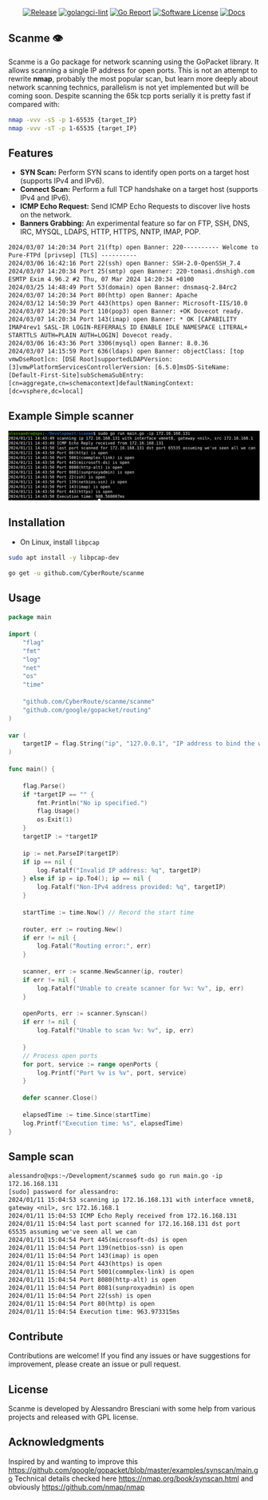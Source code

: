 <p align="center">
  <a href="https://github.com/CyberRoute/scanme/releases/latest"><img alt="Release" src="https://img.shields.io/github/release/CyberRoute/scanme.svg?style=flat-square"></a>
  <a href="https://github.com/CyberRoute/scanme/actions/workflows/golangci-lint.yml/badge.svg?branch=main"><img alt="golangci-lint" src="https://img.shields.io/badge/golangci-lint-brightgreen.svg?style=flat"></a>
  <a href="https://goreportcard.com/badge/github.com/CyberRoute/scanme"><img alt="Go Report" src="https://img.shields.io/badge/go%20report-A+-brightgreen.svg?style=flat"></a>
  <a href="https://github.com/CyberRoute/scanme/blob/main/LICENSE"><img alt="Software License" src="https://img.shields.io/badge/license-GPL3-brightgreen.svg?style=flat"></a>
  <a href="http://godoc.org/github.com/CyberRoute/scanme"> <img alt="Docs" src="https://img.shields.io/badge/godoc-reference-blue.svg?style=flat-square"></a>
</p>

## Scanme :eye:

Scanme is a Go package for network scanning using the GoPacket library. It allows scanning a single IP address for open ports.
This is not an attempt to rewrite **nmap**, probably the most popular scan, but learn more deeply about network scanning technics, parallelism
is not yet implemented but will be coming soon. Despite scanning the 65k tcp ports serially it is pretty fast if compared with:

```bash
nmap -vvv -sS -p 1-65535 {target_IP}
nmap -vvv -sT -p 1-65535 {target_IP}
```

## Features

- **SYN Scan:** Perform SYN scans to identify open ports on a target host (supports IPv4 and IPv6).
- **Connect Scan:** Perform a full TCP handshake on a target host (supports IPv4 and IPv6).
- **ICMP Echo Request:** Send ICMP Echo Requests to discover live hosts on the network.
- **Banners Grabbing:** An experimental feature so far on FTP, SSH, DNS, IRC, MYSQL, LDAPS, HTTP, HTTPS, NNTP, IMAP, POP.

```
2024/03/07 14:20:34 Port 21(ftp) open Banner: 220---------- Welcome to Pure-FTPd [privsep] [TLS] ----------
2024/03/06 16:42:16 Port 22(ssh) open Banner: SSH-2.0-OpenSSH_7.4
2024/03/07 14:20:34 Port 25(smtp) open Banner: 220-tomasi.dnshigh.com ESMTP Exim 4.96.2 #2 Thu, 07 Mar 2024 14:20:34 +0100
2024/03/25 14:48:49 Port 53(domain) open Banner: dnsmasq-2.84rc2
2024/03/07 14:20:34 Port 80(http) open Banner: Apache
2024/03/12 14:50:39 Port 443(https) open Banner: Microsoft-IIS/10.0
2024/03/07 14:20:34 Port 110(pop3) open Banner: +OK Dovecot ready.
2024/03/07 14:20:34 Port 143(imap) open Banner: * OK [CAPABILITY IMAP4rev1 SASL-IR LOGIN-REFERRALS ID ENABLE IDLE NAMESPACE LITERAL+ STARTTLS AUTH=PLAIN AUTH=LOGIN] Dovecot ready.
2024/03/06 16:43:36 Port 3306(mysql) open Banner: 8.0.36
2024/03/07 14:15:59 Port 636(ldaps) open Banner: objectClass: [top vmwDseRoot]cn: [DSE Root]supportedLDAPVersion: [3]vmwPlatformServicesControllerVersion: [6.5.0]msDS-SiteName: [Default-First-Site]subSchemaSubEntry: [cn=aggregate,cn=schemacontext]defaultNamingContext: [dc=vsphere,dc=local]
```

## Example Simple scanner
<div align="center">
    <img src="/assets/scanme.png" width="800px"</img>
</div>

## Installation

- On Linux, install `libpcap`
```bash
sudo apt install -y libpcap-dev
```
```bash
go get -u github.com/CyberRoute/scanme
```

## Usage

```go
package main

import (
	"flag"
	"fmt"
	"log"
	"net"
	"os"
	"time"

	"github.com/CyberRoute/scanme/scanme"
	"github.com/google/gopacket/routing"
)

var (
	targetIP = flag.String("ip", "127.0.0.1", "IP address to bind the web UI server to.")
)

func main() {

	flag.Parse()
	if *targetIP == "" {
		fmt.Println("No ip specified.")
		flag.Usage()
		os.Exit(1)
	}
	targetIP := *targetIP

	ip := net.ParseIP(targetIP)
	if ip == nil {
		log.Fatalf("Invalid IP address: %q", targetIP)
	} else if ip = ip.To4(); ip == nil {
		log.Fatalf("Non-IPv4 address provided: %q", targetIP)
	}

	startTime := time.Now() // Record the start time

	router, err := routing.New()
	if err != nil {
		log.Fatal("Routing error:", err)
	}

	scanner, err := scanme.NewScanner(ip, router)
	if err != nil {
		log.Fatalf("Unable to create scanner for %v: %v", ip, err)
	}

	openPorts, err := scanner.Synscan()
	if err != nil {
		log.Fatalf("Unable to scan %v: %v", ip, err)

	}
	// Process open ports
	for port, service := range openPorts {
		log.Printf("Port %v is %v", port, service)
	}

	defer scanner.Close()

	elapsedTime := time.Since(startTime)
	log.Printf("Execution time: %s", elapsedTime)
}
```

## Sample scan
```
alessandro@xps:~/Development/scanme$ sudo go run main.go -ip 172.16.168.131
[sudo] password for alessandro:
2024/01/11 15:04:53 scanning ip 172.16.168.131 with interface vmnet8, gateway <nil>, src 172.16.168.1
2024/01/11 15:04:53 ICMP Echo Reply received from 172.16.168.131
2024/01/11 15:04:54 last port scanned for 172.16.168.131 dst port 65535 assuming we've seen all we can
2024/01/11 15:04:54 Port 445(microsoft-ds) is open
2024/01/11 15:04:54 Port 139(netbios-ssn) is open
2024/01/11 15:04:54 Port 143(imap) is open
2024/01/11 15:04:54 Port 443(https) is open
2024/01/11 15:04:54 Port 5001(commplex-link) is open
2024/01/11 15:04:54 Port 8080(http-alt) is open
2024/01/11 15:04:54 Port 8081(sunproxyadmin) is open
2024/01/11 15:04:54 Port 22(ssh) is open
2024/01/11 15:04:54 Port 80(http) is open
2024/01/11 15:04:54 Execution time: 963.973315ms
```

## Contribute
Contributions are welcome! If you find any issues or have suggestions for improvement, please create an issue or pull request.

## License
Scanme is developed by Alessandro Bresciani with some help from various projects and released with GPL license.

## Acknowledgments
Inspired by and wanting to improve this https://github.com/google/gopacket/blob/master/examples/synscan/main.go
Technical details checked here https://nmap.org/book/synscan.html and obviously https://github.com/nmap/nmap
